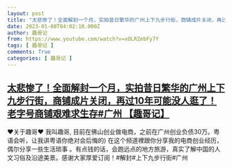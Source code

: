```yaml
---
layout: post
title: "太悲惨了！全面解封一个月，实拍昔日繁华的广州上下九步行街，商铺成片关闭，再过10年可能没人逛了！老字号商铺艰难求生存#广州 【趣哥记】"
date: 2023-01-08T04:02:10.000Z
author: 趣哥记
from: https://www.youtube.com/watch?v=xOLRZebFy7Y
tags: [ 趣哥记 ]
comments: True
categories: [ 趣哥记 ]
---
```

<!--1673150530000-->
[太悲惨了！全面解封一个月，实拍昔日繁华的广州上下九步行街，商铺成片关闭，再过10年可能没人逛了！老字号商铺艰难求生存#广州 【趣哥记】](https://www.youtube.com/watch?v=xOLRZebFy7Y)
------

<div>
♥关于趣哥♥ 我叫趣哥,  目前在佛山创业做电商，之前在广州创业负债30万。粤语会听，让我讲粤语你绝对会后悔的) 在这个频道裡跟你分享我的电商创业经历，偶尔分享一些生活琐事 。有点钱的话，会跑远点的地方旅游，真实了解中国的人文习俗及沿途美景。感谢大家厚爱订阅！#解封#上下九步行街#广州
</div>
